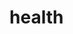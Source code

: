 # health
<!--summary: Health is the level of functional and metabolic efficiency of a living organism. Health is also about feeling good. In humans, it is the general condition of a person's mind and body, usually meaning to be free from illness, injury or pain (as in "good health" or "healthy"). The World Health Organization (WHO) defined health in its broader sense in 1946 as "a state of complete physical, mental and social well-being and not merely the absence of disease or infirmity."-->
